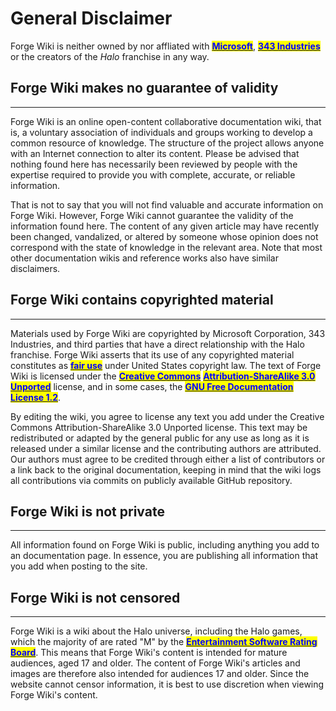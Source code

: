 # General Disclaimer

Forge Wiki is neither owned by nor affliated with [<mark style="color:blue;">**Microsoft**</mark>](https://www.microsoft.com/en-us/), [<mark style="color:blue;">**343 Industries**</mark>](https://www.343industries.com/) or the creators of the _Halo_ franchise in any way.

## Forge Wiki makes no guarantee of validity

---

Forge Wiki is an online open-content collaborative documentation wiki, that is, a voluntary association of individuals and groups working to develop a common resource of knowledge. The structure of the project allows anyone with an Internet connection to alter its content. Please be advised that nothing found here has necessarily been reviewed by people with the expertise required to provide you with complete, accurate, or reliable information.

That is not to say that you will not find valuable and accurate information on Forge Wiki. However, Forge Wiki cannot guarantee the validity of the information found here. The content of any given article may have recently been changed, vandalized, or altered by someone whose opinion does not correspond with the state of knowledge in the relevant area. Note that most other documentation wikis and reference works also have similar disclaimers.

## Forge Wiki contains copyrighted material

---

Materials used by Forge Wiki are copyrighted by Microsoft Corporation, 343 Industries, and third parties that have a direct relationship with the Halo franchise. Forge Wiki asserts that its use of any copyrighted material constitutes as [<mark style="color:blue;">**fair use**</mark>](https://en.wikipedia.org/wiki/Fair_use) under United States copyright law. The text of Forge Wiki is licensed under the [<mark style="color:blue;">**Creative Commons**</mark>](https://en.wikipedia.org/wiki/Creative_Commons) [<mark style="color:blue;">**Attribution-ShareAlike 3.0 Unported**</mark>](https://creativecommons.org/licenses/by-sa/3.0/) license, and in some cases, the [<mark style="color:blue;">**GNU Free Documentation License 1.2**</mark>](https://www.gnu.org/licenses/old-licenses/fdl-1.2.en.html).

By editing the wiki, you agree to license any text you add under the Creative Commons Attribution-ShareAlike 3.0 Unported license. This text may be redistributed or adapted by the general public for any use as long as it is released under a similar license and the contributing authors are attributed. Our authors must agree to be credited through either a list of contributors or a link back to the original documentation, keeping in mind that the wiki logs all contributions via commits on publicly available GitHub repository.

## Forge Wiki is not private

---

All information found on Forge Wiki is public, including anything you add to an documentation page. In essence, you are publishing all information that you add when posting to the site.

## Forge Wiki is not censored

---

Forge Wiki is a wiki about the Halo universe, including the Halo games, which the majority of are rated "M" by the [<mark style="color:blue;">**Entertainment Software Rating Board**</mark>](https://www.esrb.org/). This means that Forge Wiki's content is intended for mature audiences, aged 17 and older. The content of Forge Wiki's articles and images are therefore also intended for audiences 17 and older. Since the website cannot censor information, it is best to use discretion when viewing Forge Wiki's content.
